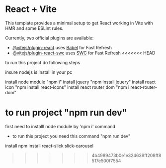 # React + Vite

This template provides a minimal setup to get React working in Vite with HMR and some ESLint rules.

Currently, two official plugins are available:

- [@vitejs/plugin-react](https://github.com/vitejs/vite-plugin-react/blob/main/packages/plugin-react/README.md) uses [Babel](https://babeljs.io/) for Fast Refresh
- [@vitejs/plugin-react-swc](https://github.com/vitejs/vite-plugin-react-swc) uses [SWC](https://swc.rs/) for Fast Refresh
<<<<<<< HEAD


to run this project do following steps

insure nodejs is install in your pc

install node module "npm i"
install jquery "npm install jquery"
install react icon "npm install react-icons"
install react router dom "npm i react-router-dom"


to run project 
"npm run dev"
=======
first need to installl node module by 'npm i' command
- to run this project you need this command "npm run dev"

install 
npm install react-slick slick-carousel

>>>>>>> 4b4989473b0e1e324639ff208ff8517e500f7554
